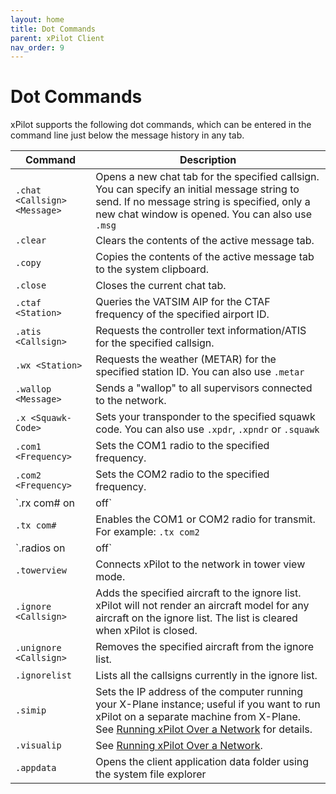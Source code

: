 ```yaml
---
layout: home
title: Dot Commands
parent: xPilot Client
nav_order: 9
---
```


# Dot Commands
xPilot supports the following dot commands, which can be entered in the command line just below the message history in any tab.

| Command | Description |
| ---------- |-------------|
| `.chat <Callsign> <Message>` | Opens a new chat tab for the specified callsign. You can specify an initial message string to send. If no message string is specified, only a new chat window is opened. You can also use `.msg`
| `.clear`| Clears the contents of the active message tab.
| `.copy`| Copies the contents of the active message tab to the system clipboard.
| `.close` | Closes the current chat tab.
| `.ctaf <Station>`| Queries the VATSIM AIP for the CTAF frequency of the specified airport ID.
| `.atis <Callsign>` | Requests the controller text information/ATIS for the specified callsign.
| `.wx <Station>` | Requests the weather (METAR) for the specified station ID. You can also use `.metar`
| `.wallop <Message>` | Sends a "wallop" to all supervisors connected to the network.
| `.x <Squawk-Code>` | Sets your transponder to the specified squawk code. You can also use `.xpdr`, `.xpndr` or `.squawk`
| `.com1 <Frequency>`| Sets the COM1 radio to the specified frequency.
| `.com2 <Frequency>`| Sets the COM2 radio to the specified frequency.
| `.rx com# on|off`| Toggles receiving on the specified com radio. For example: `.rx com1 on`
| `.tx com#`| Enables the COM1 or COM2 radio for transmit. For example: `.tx com2`
| `.radios on|off`| Overrides the avionics power to be either on or off.
| `.towerview`| Connects xPilot to the network in tower view mode.
| `.ignore <Callsign>` | Adds the specified aircraft to the ignore list. xPilot will not render an aircraft model for any aircraft on the ignore list. The list is cleared when xPilot is closed.
| `.unignore <Callsign>` | Removes the specified aircraft from the ignore list.
| `.ignorelist` | Lists all the callsigns currently in the ignore list.
| `.simip` | Sets the IP address of the computer running your X-Plane instance; useful if you want to run xPilot on a separate machine from X-Plane. See [Running xPilot Over a Network](/docs/client/network.html) for details.
| `.visualip` | See [Running xPilot Over a Network](/docs/client/network.html).
| `.appdata`| Opens the client application data folder using the system file explorer